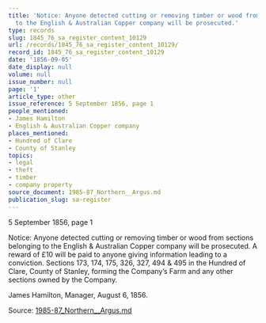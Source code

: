 ```yaml
---
title: 'Notice: Anyone detected cutting or removing timber or wood from sections belonging
  to the English & Australian Copper company will be prosecuted.'
type: records
slug: 1845_76_sa_register_content_10129
url: /records/1845_76_sa_register_content_10129/
record_id: 1845_76_sa_register_content_10129
date: '1856-09-05'
date_display: null
volume: null
issue_number: null
page: '1'
article_type: other
issue_reference: 5 September 1856, page 1
people_mentioned:
- James Hamilton
- English & Australian Copper company
places_mentioned:
- Hundred of Clare
- County of Stanley
topics:
- legal
- theft
- timber
- company property
source_document: 1985-87_Northern__Argus.md
publication_slug: sa-register
---
```


5 September 1856, page 1

Notice: Anyone detected cutting or removing timber or wood from sections belonging to the English & Australian Copper company will be prosecuted.  A reward of £10 will be paid to anyone giving information leading to a conviction.  Sections 173, 174, 175, 326, 327, 494 & 495 in the Hundred of Clare, County of Stanley, forming the Company’s Farm and any other sections owned by the Company.

James Hamilton, Manager, August 6, 1856.

Source: [1985-87_Northern__Argus.md](/downloads/markdown/1985-87_Northern__Argus.md)
